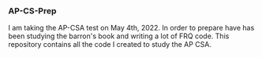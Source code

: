 ### AP-CS-Prep

I am taking the AP-CSA test on May 4th, 2022. In order to prepare have has been studying the barron's book and writing a lot of FRQ code. This repository contains all the code I created to study the AP CSA.